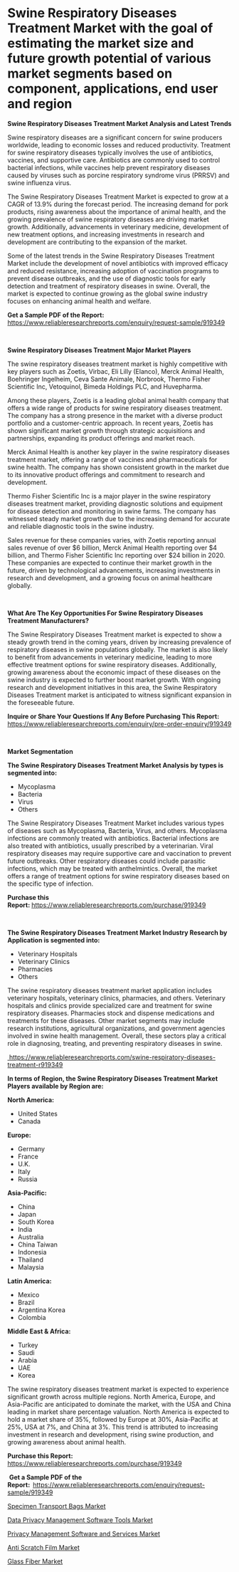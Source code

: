 <p><h1>Swine Respiratory Diseases Treatment Market with the goal of estimating the market size and future growth potential of various market segments based on component, applications, end user and region</h1></p><p><strong>Swine Respiratory Diseases Treatment Market Analysis and Latest Trends</strong></p>
<p><p>Swine respiratory diseases are a significant concern for swine producers worldwide, leading to economic losses and reduced productivity. Treatment for swine respiratory diseases typically involves the use of antibiotics, vaccines, and supportive care. Antibiotics are commonly used to control bacterial infections, while vaccines help prevent respiratory diseases caused by viruses such as porcine respiratory syndrome virus (PRRSV) and swine influenza virus.</p><p>The Swine Respiratory Diseases Treatment Market is expected to grow at a CAGR of 13.9% during the forecast period. The increasing demand for pork products, rising awareness about the importance of animal health, and the growing prevalence of swine respiratory diseases are driving market growth. Additionally, advancements in veterinary medicine, development of new treatment options, and increasing investments in research and development are contributing to the expansion of the market.</p><p>Some of the latest trends in the Swine Respiratory Diseases Treatment Market include the development of novel antibiotics with improved efficacy and reduced resistance, increasing adoption of vaccination programs to prevent disease outbreaks, and the use of diagnostic tools for early detection and treatment of respiratory diseases in swine. Overall, the market is expected to continue growing as the global swine industry focuses on enhancing animal health and welfare.</p></p>
<p><strong>Get a Sample PDF of the Report:&nbsp;</strong> <a href="https://www.reliableresearchreports.com/enquiry/request-sample/919349">https://www.reliableresearchreports.com/enquiry/request-sample/919349</a></p>
<p>&nbsp;</p>
<p><strong>Swine Respiratory Diseases Treatment Major Market Players</strong></p>
<p><p>The swine respiratory diseases treatment market is highly competitive with key players such as Zoetis, Virbac, Eli Lilly (Elanco), Merck Animal Health, Boehringer Ingelheim, Ceva Sante Animale, Norbrook, Thermo Fisher Scientific Inc, Vetoquinol, Bimeda Holdings PLC, and Huvepharma. </p><p>Among these players, Zoetis is a leading global animal health company that offers a wide range of products for swine respiratory diseases treatment. The company has a strong presence in the market with a diverse product portfolio and a customer-centric approach. In recent years, Zoetis has shown significant market growth through strategic acquisitions and partnerships, expanding its product offerings and market reach.</p><p>Merck Animal Health is another key player in the swine respiratory diseases treatment market, offering a range of vaccines and pharmaceuticals for swine health. The company has shown consistent growth in the market due to its innovative product offerings and commitment to research and development.</p><p>Thermo Fisher Scientific Inc is a major player in the swine respiratory diseases treatment market, providing diagnostic solutions and equipment for disease detection and monitoring in swine farms. The company has witnessed steady market growth due to the increasing demand for accurate and reliable diagnostic tools in the swine industry.</p><p>Sales revenue for these companies varies, with Zoetis reporting annual sales revenue of over $6 billion, Merck Animal Health reporting over $4 billion, and Thermo Fisher Scientific Inc reporting over $24 billion in 2020. These companies are expected to continue their market growth in the future, driven by technological advancements, increasing investments in research and development, and a growing focus on animal healthcare globally.</p></p>
<p>&nbsp;</p>
<p><strong>What Are The Key Opportunities For Swine Respiratory Diseases Treatment Manufacturers?</strong></p>
<p><p>The Swine Respiratory Diseases Treatment market is expected to show a steady growth trend in the coming years, driven by increasing prevalence of respiratory diseases in swine populations globally. The market is also likely to benefit from advancements in veterinary medicine, leading to more effective treatment options for swine respiratory diseases. Additionally, growing awareness about the economic impact of these diseases on the swine industry is expected to further boost market growth. With ongoing research and development initiatives in this area, the Swine Respiratory Diseases Treatment market is anticipated to witness significant expansion in the foreseeable future.</p></p>
<p><strong>Inquire or Share Your Questions If Any Before Purchasing This Report:</strong> <a href="https://www.reliableresearchreports.com/enquiry/pre-order-enquiry/919349">https://www.reliableresearchreports.com/enquiry/pre-order-enquiry/919349</a></p>
<p>&nbsp;</p>
<p><strong>Market Segmentation</strong></p>
<p><strong>The Swine Respiratory Diseases Treatment Market Analysis by types is segmented into:</strong></p>
<p><ul><li>Mycoplasma</li><li>Bacteria</li><li>Virus</li><li>Others</li></ul></p>
<p><p>The Swine Respiratory Diseases Treatment Market includes various types of diseases such as Mycoplasma, Bacteria, Virus, and others. Mycoplasma infections are commonly treated with antibiotics. Bacterial infections are also treated with antibiotics, usually prescribed by a veterinarian. Viral respiratory diseases may require supportive care and vaccination to prevent future outbreaks. Other respiratory diseases could include parasitic infections, which may be treated with anthelmintics. Overall, the market offers a range of treatment options for swine respiratory diseases based on the specific type of infection.</p></p>
<p><strong>Purchase this Report:&nbsp;</strong><a href="https://www.reliableresearchreports.com/purchase/919349">https://www.reliableresearchreports.com/purchase/919349</a></p>
<p>&nbsp;</p>
<p><strong>The Swine Respiratory Diseases Treatment Market Industry Research by Application is segmented into:</strong></p>
<p><ul><li>Veterinary Hospitals</li><li>Veterinary Clinics</li><li>Pharmacies</li><li>Others</li></ul></p>
<p><p>The swine respiratory diseases treatment market application includes veterinary hospitals, veterinary clinics, pharmacies, and others. Veterinary hospitals and clinics provide specialized care and treatment for swine respiratory diseases. Pharmacies stock and dispense medications and treatments for these diseases. Other market segments may include research institutions, agricultural organizations, and government agencies involved in swine health management. Overall, these sectors play a critical role in diagnosing, treating, and preventing respiratory diseases in swine.</p></p>
<p><a href="https://www.reliableresearchreports.com/swine-respiratory-diseases-treatment-r919349">&nbsp;https://www.reliableresearchreports.com/swine-respiratory-diseases-treatment-r919349</a></p>
<p><strong>In terms of Region, the Swine Respiratory Diseases Treatment Market Players available by Region are:</strong></p>
<p>
    <p> <strong> North America: </strong>
        <ul>
            <li>United States</li>
            <li>Canada</li>
        </ul>
        </p> 
    <p> <strong> Europe: </strong>
        <ul>
            <li>Germany</li>
            <li>France</li>
            <li>U.K.</li>
            <li>Italy</li>
            <li>Russia</li>
        </ul>
        </p> 
    <p> <strong> Asia-Pacific: </strong>
        <ul>
            <li>China</li>
            <li>Japan</li>
            <li>South Korea</li>
            <li>India</li>
            <li>Australia</li>
            <li>China Taiwan</li>
            <li>Indonesia</li>
            <li>Thailand</li>
            <li>Malaysia</li>
        </ul>
        </p> 
    <p> <strong> Latin America: </strong>
        <ul>
            <li>Mexico</li>
            <li>Brazil</li>
            <li>Argentina Korea</li>
            <li>Colombia</li>
        </ul>
        </p> 
    <p> <strong> Middle East & Africa: </strong>
        <ul>
            <li>Turkey</li>
            <li>Saudi</li>
            <li>Arabia</li>
            <li>UAE</li>
            <li>Korea</li>
        </ul>
    </p>
    </p>
<p><p>The swine respiratory diseases treatment market is expected to experience significant growth across multiple regions. North America, Europe, and Asia-Pacific are anticipated to dominate the market, with the USA and China leading in market share percentage valuation. North America is expected to hold a market share of 35%, followed by Europe at 30%, Asia-Pacific at 25%, USA at 7%, and China at 3%. This trend is attributed to increasing investment in research and development, rising swine production, and growing awareness about animal health.</p></p>
<p><strong>Purchase this Report: </strong><a href="https://www.reliableresearchreports.com/purchase/919349">https://www.reliableresearchreports.com/purchase/919349</a></p>
<p>&nbsp;<strong>Get a Sample PDF of the Report:&nbsp;&nbsp;</strong><a href="https://www.reliableresearchreports.com/enquiry/request-sample/919349">https://www.reliableresearchreports.com/enquiry/request-sample/919349</a></p>
<p><strong></strong></p>
<p><p><a href="https://www.linkedin.com/pulse/specimen-transport-bags-market-global-share-ranking-xdhmc?trackingId=Ud7dLGmuSy%2BJrXL7LLCtZQ%3D%3D">Specimen Transport Bags Market</a></p><p><a href="https://github.com/mdinislamsheik/Market-Research-Report-List-1/blob/main/data-privacy-management-software-tools-market.md">Data Privacy Management Software Tools Market</a></p><p><a href="https://github.com/hzxpgedq27/Market-Research-Report-List-1/blob/main/privacy-management-software-and-services-market.md">Privacy Management Software and Services Market</a></p><p><a href="https://www.linkedin.com/pulse/comprehensive-analysis-global-anti-scratch-film-market-growth-3zb4c?trackingId=Qhx9GmJNQK6a5XgFjt7Mrw%3D%3D">Anti Scratch Film Market</a></p><p><a href="https://www.linkedin.com/pulse/glass-fiber-market-global-regional-analysis-focus-c7lkc?trackingId=psnqiYItQPOu78BBK%2BKe0Q%3D%3D">Glass Fiber Market</a></p></p>